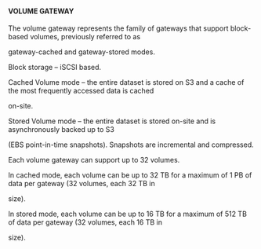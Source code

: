 #### VOLUME GATEWAY

The volume gateway represents the family of gateways that support block-based
volumes, previously referred to as

gateway-cached and gateway-stored modes.

Block storage – iSCSI based.

Cached Volume mode – the entire dataset is stored on S3 and a cache of the most
frequently accessed data is cached

on-site.

Stored Volume mode – the entire dataset is stored on-site and is asynchronously
backed up to S3

(EBS point-in-time snapshots). Snapshots are incremental and compressed.

Each volume gateway can support up to 32 volumes.

In cached mode, each volume can be up to 32 TB for a maximum of 1 PB of data per
gateway (32 volumes, each 32 TB in

size).

In stored mode, each volume can be up to 16 TB for a maximum of 512 TB of data
per gateway (32 volumes, each 16 TB in

size).

